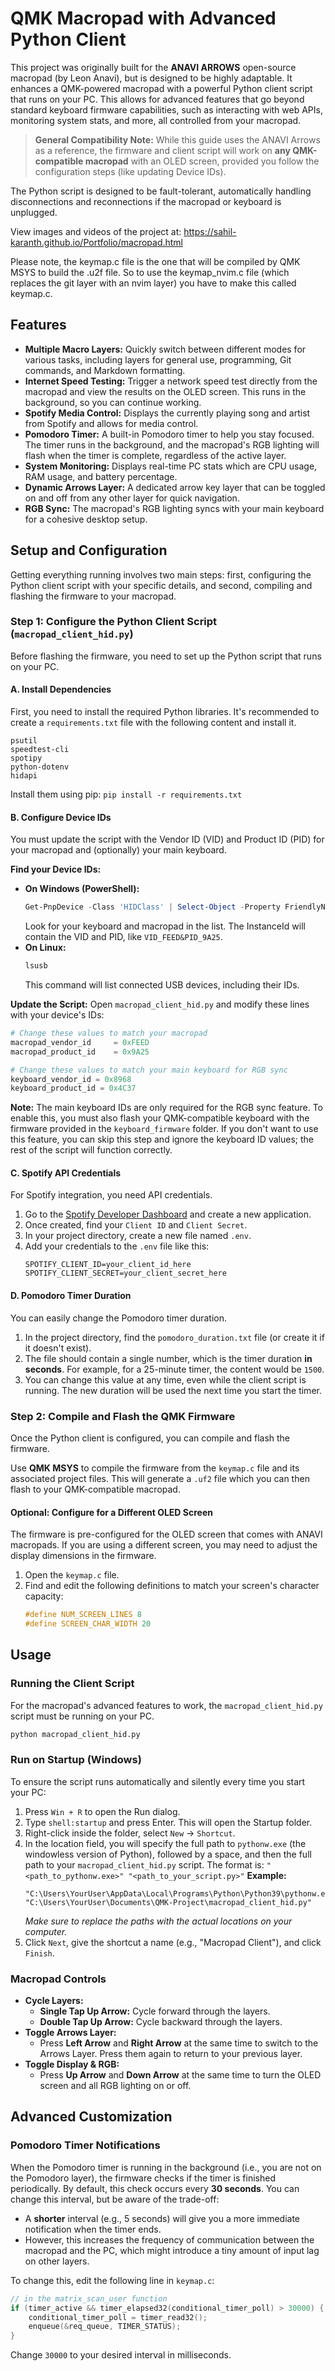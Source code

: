 # QMK Macropad with Advanced Python Client

This project was originally built for the **ANAVI ARROWS** open-source macropad (by Leon Anavi), but is designed to be highly adaptable. It enhances a QMK-powered macropad with a powerful Python client script that runs on your PC. This allows for advanced features that go beyond standard keyboard firmware capabilities, such as interacting with web APIs, monitoring system stats, and more, all controlled from your macropad.

> **General Compatibility Note:** While this guide uses the ANAVI Arrows as a reference, the firmware and client script will work on **any QMK-compatible macropad** with an OLED screen, provided you follow the configuration steps (like updating Device IDs).

The Python script is designed to be fault-tolerant, automatically handling disconnections and reconnections if the macropad or keyboard is unplugged.

View images and videos of the project at: https://sahil-karanth.github.io/Portfolio/macropad.html

Please note, the keymap.c file is the one that will be compiled by QMK MSYS to build the .u2f file. So to use the keymap_nvim.c file (which replaces the git layer with an nvim layer) you have to make this called keymap.c.

## Features

- **Multiple Macro Layers:** Quickly switch between different modes for various tasks, including layers for general use, programming, Git commands, and Markdown formatting.
- **Internet Speed Testing:** Trigger a network speed test directly from the macropad and view the results on the OLED screen. This runs in the background, so you can continue working.
- **Spotify Media Control:** Displays the currently playing song and artist from Spotify and allows for media control.
- **Pomodoro Timer:** A built-in Pomodoro timer to help you stay focused. The timer runs in the background, and the macropad's RGB lighting will flash when the timer is complete, regardless of the active layer.
- **System Monitoring:** Displays real-time PC stats which are CPU usage, RAM usage, and battery percentage.
- **Dynamic Arrows Layer:** A dedicated arrow key layer that can be toggled on and off from any other layer for quick navigation.
- **RGB Sync:** The macropad's RGB lighting syncs with your main keyboard for a cohesive desktop setup.

## Setup and Configuration

Getting everything running involves two main steps: first, configuring the Python client script with your specific details, and second, compiling and flashing the firmware to your macropad.

### Step 1: Configure the Python Client Script (`macropad_client_hid.py`)

Before flashing the firmware, you need to set up the Python script that runs on your PC.

#### A. Install Dependencies

First, you need to install the required Python libraries. It's recommended to create a `requirements.txt` file with the following content and install it.

```
psutil
speedtest-cli
spotipy
python-dotenv
hidapi
```

Install them using pip: `pip install -r requirements.txt`

#### B. Configure Device IDs

You must update the script with the Vendor ID (VID) and Product ID (PID) for your macropad and (optionally) your main keyboard.

**Find your Device IDs:**

- **On Windows (PowerShell):**
  ```powershell
  Get-PnpDevice -Class 'HIDClass' | Select-Object -Property FriendlyName, InstanceId
  ```
  Look for your keyboard and macropad in the list. The InstanceId will contain the VID and PID, like `VID_FEED&PID_9A25`.
- **On Linux:**
  ```bash
  lsusb
  ```
  This command will list connected USB devices, including their IDs.

**Update the Script:**
Open `macropad_client_hid.py` and modify these lines with your device's IDs:

```python
# Change these values to match your macropad
macropad_vendor_id     = 0xFEED
macropad_product_id    = 0x9A25

# Change these values to match your main keyboard for RGB sync
keyboard_vendor_id = 0x8968
keyboard_product_id = 0x4C37
```

**Note:** The main keyboard IDs are only required for the RGB sync feature. To enable this, you must also flash your QMK-compatible keyboard with the firmware provided in the `keyboard_firmware` folder. If you don't want to use this feature, you can skip this step and ignore the keyboard ID values; the rest of the script will function correctly.

#### C. Spotify API Credentials

For Spotify integration, you need API credentials.

1.  Go to the [Spotify Developer Dashboard](https://developer.spotify.com/dashboard/) and create a new application.
2.  Once created, find your `Client ID` and `Client Secret`.
3.  In your project directory, create a new file named `.env`.
4.  Add your credentials to the `.env` file like this:
    ```
    SPOTIFY_CLIENT_ID=your_client_id_here
    SPOTIFY_CLIENT_SECRET=your_client_secret_here
    ```

#### D. Pomodoro Timer Duration

You can easily change the Pomodoro timer duration.

1.  In the project directory, find the `pomodoro_duration.txt` file (or create it if it doesn't exist).
2.  The file should contain a single number, which is the timer duration **in seconds**. For example, for a 25-minute timer, the content would be `1500`.
3.  You can change this value at any time, even while the client script is running. The new duration will be used the next time you start the timer.

### Step 2: Compile and Flash the QMK Firmware

Once the Python client is configured, you can compile and flash the firmware.

Use **QMK MSYS** to compile the firmware from the `keymap.c` file and its associated project files. This will generate a `.uf2` file which you can then flash to your QMK-compatible macropad.

#### Optional: Configure for a Different OLED Screen

The firmware is pre-configured for the OLED screen that comes with ANAVI macropads. If you are using a different screen, you may need to adjust the display dimensions in the firmware.

1.  Open the `keymap.c` file.
2.  Find and edit the following definitions to match your screen's character capacity:
    ```c
    #define NUM_SCREEN_LINES 8
    #define SCREEN_CHAR_WIDTH 20
    ```

## Usage

### Running the Client Script

For the macropad's advanced features to work, the `macropad_client_hid.py` script must be running on your PC.

```bash
python macropad_client_hid.py
```

### Run on Startup (Windows)

To ensure the script runs automatically and silently every time you start your PC:

1.  Press `Win + R` to open the Run dialog.
2.  Type `shell:startup` and press Enter. This will open the Startup folder.
3.  Right-click inside the folder, select `New` -> `Shortcut`.
4.  In the location field, you will specify the full path to `pythonw.exe` (the windowless version of Python), followed by a space, and then the full path to your `macropad_client_hid.py` script.
    The format is: `"<path_to_pythonw.exe>" "<path_to_your_script.py>"`
    **Example:**
    ```
    "C:\Users\YourUser\AppData\Local\Programs\Python\Python39\pythonw.exe" "C:\Users\YourUser\Documents\QMK-Project\macropad_client_hid.py"
    ```
    _Make sure to replace the paths with the actual locations on your computer._
5.  Click `Next`, give the shortcut a name (e.g., "Macropad Client"), and click `Finish`.

### Macropad Controls

- **Cycle Layers:**
  - **Single Tap Up Arrow:** Cycle forward through the layers.
  - **Double Tap Up Arrow:** Cycle backward through the layers.
- **Toggle Arrows Layer:**
  - Press **Left Arrow** and **Right Arrow** at the same time to switch to the Arrows Layer. Press them again to return to your previous layer.
- **Toggle Display & RGB:**
  - Press **Up Arrow** and **Down Arrow** at the same time to turn the OLED screen and all RGB lighting on or off.

## Advanced Customization

### Pomodoro Timer Notifications

When the Pomodoro timer is running in the background (i.e., you are not on the Pomodoro layer), the firmware checks if the timer is finished periodically. By default, this check occurs every **30 seconds**.
You can change this interval, but be aware of the trade-off:

- A **shorter** interval (e.g., 5 seconds) will give you a more immediate notification when the timer ends.
- However, this increases the frequency of communication between the macropad and the PC, which might introduce a tiny amount of input lag on other layers.

To change this, edit the following line in `keymap.c`:

```c
// in the matrix_scan_user function
if (timer_active && timer_elapsed32(conditional_timer_poll) > 30000) { // 30000 milliseconds = 30 seconds
    conditional_timer_poll = timer_read32();
    enqueue(&req_queue, TIMER_STATUS);
}
```

Change `30000` to your desired interval in milliseconds.
